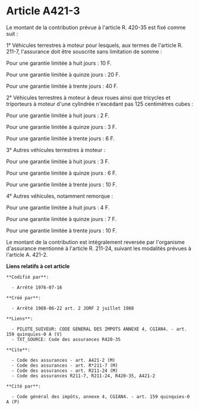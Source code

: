 # Article A421-3

Le montant de la contribution prévue à l'article R. 420-35 est fixé comme suit :

1° Véhicules terrestres à moteur pour lesquels, aux termes de l'article R. 211-7, l'assurance doit être souscrite sans
limitation de somme :

Pour une garantie limitée à huit jours : 10 F.

Pour une garantie limitée à quinze jours : 20 F.

Pour une garantie limitée à trente jours : 40 F.

2° Véhicules terrestres à moteur à deux roues ainsi que tricycles et triporteurs à moteur d'une cylindrée n'excédant pas 125
centimètres cubes :

Pour une garantie limitée à huit jours : 2 F.

Pour une garantie limitée à quinze jours : 3 F.

Pour une garantie limitée à trente jours : 6 F.

3° Autres véhicules terrestres à moteur :

Pour une garantie limitée à huit jours : 3 F.

Pour une garantie limitée à quinze jours : 6 F.

Pour une garantie limitée à trente jours : 10 F.

4° Autres véhicules, notamment remorque :

Pour une garantie limitée à huit jours : 4 F.

Pour une garantie limitée à quinze jours : 7 F.

Pour une garantie limitée à trente jours : 10 F.

Le montant de la contribution est intégralement reversée par l'organisme d'assurance mentionné à l'article R. 211-24, suivant
les modalités prévues à l'article A. 421-2.

**Liens relatifs à cet article**

	**Codifié par**:

	  - Arrêté 1976-07-16

	**Créé par**:

	  - Arrêté 1988-06-22 art. 2 JORF 2 juillet 1988

	**Liens**:

	  - PILOTE_SUIVEUR: CODE GENERAL DES IMPOTS ANNEXE 4, CGIAN4. - art. 159 quinquies-0 A (V)
	  - TXT_SOURCE: Code des assurances R420-35

	**Cite**:

	  - Code des assurances - art. A421-2 (M)
	  - Code des assurances - art. R*211-7 (M)
	  - Code des assurances - art. R211-24 (M)
	  - Code des assurances R211-7, R211-24, R420-35, A421-2

	**Cité par**:

	  - Code général des impôts, annexe 4, CGIAN4. - art. 159 quinquies-0 A (P)
